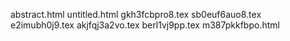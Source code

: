 abstract.html
untitled.html
gkh3fcbpro8.tex
sb0euf6auo8.tex
e2imubh0j9.tex
akjfqj3a2vo.tex
berl1vj9pp.tex
m387pkkfbpo.html